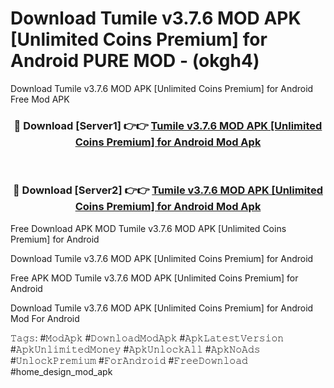 # Download Tumile v3.7.6 MOD APK [Unlimited Coins Premium] for Android PURE MOD - (okgh4)
Download Tumile v3.7.6 MOD APK [Unlimited Coins Premium] for Android Free Mod APK

<div align="center">
<h3>🔴 Download [Server1] 👉👉 <a href="https://apk-comot.site?title=Tumile_v3.7.6_MOD_APK_[Unlimited_Coins_Premium]_for_Android">Tumile v3.7.6 MOD APK [Unlimited Coins Premium] for Android Mod Apk</a></h3><br>

<h3>🔴 Download [Server2] 👉👉 <a href="https://apk-comot.site?title=Tumile_v3.7.6_MOD_APK_[Unlimited_Coins_Premium]_for_Android">Tumile v3.7.6 MOD APK [Unlimited Coins Premium] for Android Mod Apk</a></h3>
</div>


Free Download APK MOD Tumile v3.7.6 MOD APK [Unlimited Coins Premium] for Android

Download Tumile v3.7.6 MOD APK [Unlimited Coins Premium] for Android 

Free APK MOD Tumile v3.7.6 MOD APK [Unlimited Coins Premium] for Android 

Download Tumile v3.7.6 MOD APK [Unlimited Coins Premium] for Android Mod For Android

𝚃𝚊𝚐𝚜: #𝙼𝚘𝚍𝙰𝚙𝚔 #𝙳𝚘𝚠𝚗𝚕𝚘𝚊𝚍𝙼𝚘𝚍𝙰𝚙𝚔 #𝙰𝚙𝚔𝙻𝚊𝚝𝚎𝚜𝚝𝚅𝚎𝚛𝚜𝚒𝚘𝚗 #𝙰𝚙𝚔𝚄𝚗𝚕𝚒𝚖𝚒𝚝𝚎𝚍𝙼𝚘𝚗𝚎𝚢 #𝙰𝚙𝚔𝚄𝚗𝚕𝚘𝚌𝚔𝙰𝚕𝚕 #𝙰𝚙𝚔𝙽𝚘𝙰𝚍𝚜 #𝚄𝚗𝚕𝚘𝚌𝚔𝙿𝚛𝚎𝚖𝚒𝚞𝚖 #𝙵𝚘𝚛𝙰𝚗𝚍𝚛𝚘𝚒𝚍 #𝙵𝚛𝚎𝚎𝙳𝚘𝚠𝚗𝚕𝚘𝚊𝚍 #home_design_mod_apk